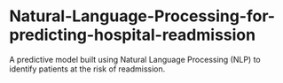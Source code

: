 # Natural-Language-Processing-for-predicting-hospital-readmission
A predictive model built using Natural Language Processing (NLP) to identify patients at the risk of readmission.
